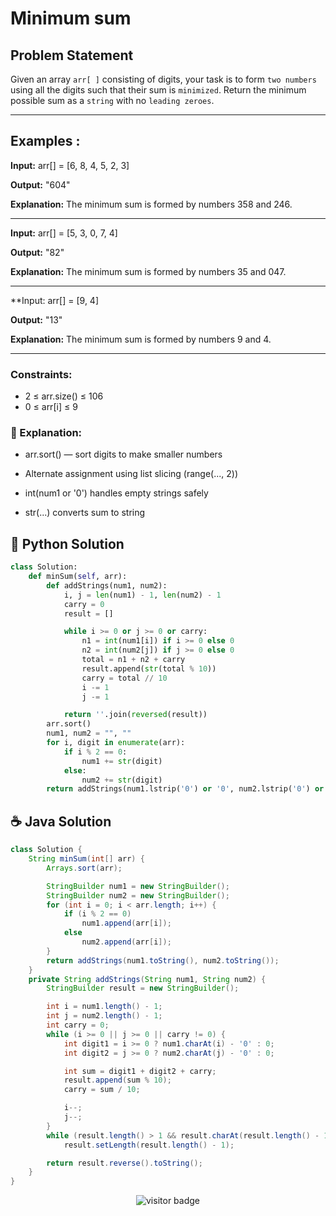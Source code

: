# **Minimum sum**


## Problem Statement

Given an array `arr[ ]` consisting of digits, your task is to form `two numbers` using all the digits such that their sum is `minimized`. Return the minimum possible sum as a `string` with no `leading zeroes`.

---

## **Examples :**

**Input:** arr[] = [6, 8, 4, 5, 2, 3]

**Output:** "604"

**Explanation:** The minimum sum is formed by numbers 358 and 246.

---

**Input:** arr[] = [5, 3, 0, 7, 4]

**Output:** "82"

**Explanation:** The minimum sum is formed by numbers 35 and 047.

---

**Input: arr[] = [9, 4]

**Output:** "13"

**Explanation:** The minimum sum is formed by numbers 9 and 4.

---

### **Constraints:**
- 2 ≤ arr.size() ≤ 106
- 0 ≤ arr[i] ≤ 9


### **🧠 Explanation:**

- arr.sort() — sort digits to make smaller numbers

- Alternate assignment using list slicing (range(..., 2))

- int(num1 or '0') handles empty strings safely

- str(...) converts sum to string



## 🐍 Python Solution

```python
class Solution:
    def minSum(self, arr):
        def addStrings(num1, num2):
            i, j = len(num1) - 1, len(num2) - 1
            carry = 0
            result = []

            while i >= 0 or j >= 0 or carry:
                n1 = int(num1[i]) if i >= 0 else 0
                n2 = int(num2[j]) if j >= 0 else 0
                total = n1 + n2 + carry
                result.append(str(total % 10))
                carry = total // 10
                i -= 1
                j -= 1

            return ''.join(reversed(result))
        arr.sort()
        num1, num2 = "", ""
        for i, digit in enumerate(arr):
            if i % 2 == 0:
                num1 += str(digit)
            else:
                num2 += str(digit)
        return addStrings(num1.lstrip('0') or '0', num2.lstrip('0') or '0')
```
## ☕️ Java Solution

```java
class Solution {
    String minSum(int[] arr) {
        Arrays.sort(arr);

        StringBuilder num1 = new StringBuilder();
        StringBuilder num2 = new StringBuilder();
        for (int i = 0; i < arr.length; i++) {
            if (i % 2 == 0)
                num1.append(arr[i]);
            else
                num2.append(arr[i]);
        }
        return addStrings(num1.toString(), num2.toString());
    }
    private String addStrings(String num1, String num2) {
        StringBuilder result = new StringBuilder();

        int i = num1.length() - 1;
        int j = num2.length() - 1;
        int carry = 0;
        while (i >= 0 || j >= 0 || carry != 0) {
            int digit1 = i >= 0 ? num1.charAt(i) - '0' : 0;
            int digit2 = j >= 0 ? num2.charAt(j) - '0' : 0;

            int sum = digit1 + digit2 + carry;
            result.append(sum % 10);
            carry = sum / 10;

            i--;
            j--;
        }
        while (result.length() > 1 && result.charAt(result.length() - 1) == '0')
            result.setLength(result.length() - 1);

        return result.reverse().toString();
    }
}


```
<p align="center">
  <img src="https://visitor-badge.laobi.icu/badge?page_id=second-largest-problem" alt="visitor badge"/>

</p>
